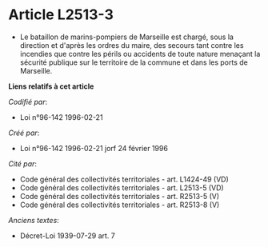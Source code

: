 # Article L2513-3

- Le bataillon de marins-pompiers de Marseille est chargé, sous la direction et d'après les ordres du maire, des secours tant
contre les incendies que contre les périls ou accidents de toute nature menaçant la sécurité publique sur le territoire de la
commune et dans les ports de Marseille.

**Liens relatifs à cet article**

_Codifié par_:

  - Loi n°96-142 1996-02-21

_Créé par_:

  - Loi n°96-142 1996-02-21 jorf 24 février 1996

_Cité par_:

  - Code général des collectivités territoriales - art. L1424-49 (VD)
  - Code général des collectivités territoriales - art. L2513-5 (VD)
  - Code général des collectivités territoriales - art. R2513-5 (V)
  - Code général des collectivités territoriales - art. R2513-8 (V)

_Anciens textes_:

  - Décret-Loi 1939-07-29 art. 7
